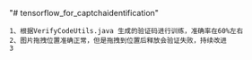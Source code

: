 "# tensorflow_for_captchaidentification" 

	1、根据VerifyCodeUtils.java 生成的验证码进行训练，准确率在60%左右
	2、图片拖拽位置准确正常，但是拖拽到位置后释放会验证失败，持续改进
	3